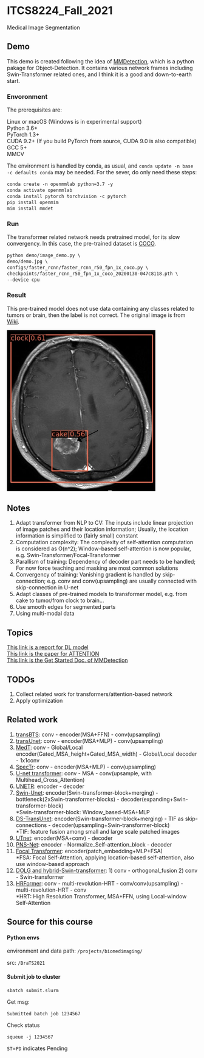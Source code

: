 # ITCS8224_Fall_2021
Medical Image Segmentation

## Demo
This demo is created following the idea of [MMDetection](https://github.com/open-mmlab/mmdetection), which is a python pakage for Object-Detection. It contains various network frames including Swin-Transformer related ones, and I think it is a good and down-to-earth start.

### Envoronment
The prerequisites are:

Linux or macOS (Windows is in experimental support)  
Python 3.6+  
PyTorch 1.3+  
CUDA 9.2+ (If you build PyTorch from source, CUDA 9.0 is also compatible)  
GCC 5+  
MMCV

The environment is handled by conda, as usual, and ```conda update -n base -c defaults conda``` may be needed. For the sever, do only need these steps:
```
conda create -n openmmlab python=3.7 -y
conda activate openmmlab
conda install pytorch torchvision -c pytorch
pip install openmim
mim install mmdet
```

### Run
The transformer related network needs pretrained model, for its slow convergency. In this case, the pre-trained dataset is [COCO](https://cocodataset.org/#home).

```
python demo/image_demo.py \
demo/demo.jpg \
configs/faster_rcnn/faster_rcnn_r50_fpn_1x_coco.py \
checkpoints/faster_rcnn_r50_fpn_1x_coco_20200130-047c8118.pth \
--device cpu
```

### Result
This pre-trained model does not use data containing any classes related to tumors or brain, then the label is not correct. The original image is from [Wiki](https://en.wikipedia.org/wiki/Brain_tumor).

![](/demo/result.jpg)

## Notes
1. Adapt transformer from NLP to CV: The inputs include linear projection of image patches and their location information; Usually, the location information is simplified to (fairly small) constant
2. Computation complexity: The complexity of self-attention computation is considered as O(n^2); Window-based self-attention is now popular, e.g. Swin-Transformer/Focal-Transformer
3. Parallism of training: Dependency of decoder part needs to be handled; For now force teaching and masking are most common solutions
4. Convergency of training: Vanishing gradient is handled by skip-connection; e.g. conv and conv(upsampling) are usually connected with skip-connection in U-net
5. Adapt classes of pre-trained models to transformer model, e.g. from cake to tumor/from clock to brain...
6. Use smooth edges for segmented parts
7. Using multi-modal data

## Topics
[This link is a report for DL model](https://crfm.stanford.edu/report.html)  
[This link is the paper for ATTENTION](https://arxiv.org/abs/1706.03762)  
[This link is the Get Started Doc. of MMDetection](https://mmdetection.readthedocs.io/en/v2.19.0/get_started.html)

## TODOs
1. Collect related work for transformers/attention-based network
2. Apply optimization

## Related work
1. [transBTS](https://arxiv.org/abs/2103.04430): conv - encoder(MSA+FFN) - conv(upsampling)
2. [transUnet](https://arxiv.org/abs/2102.04306): conv - encoder(MSA+MLP) - conv(upsampling)
3. [MedT](https://arxiv.org/abs/2102.10662): conv - Global/Local encoder(Gated\_MSA\_height+Gated\_MSA\_width) - Global/Local decoder - 1x1conv
4. [SpecTr](https://arxiv.org/abs/2103.03604): conv - encoder(MSA+MLP) - conv(upsampling)
5. [U-net transformer](https://arxiv.org/abs/2103.06104): conv - MSA - conv(upsample, with Multihead\_Cross\_Attention)
6. [UNETR](https://arxiv.org/abs/2103.10504): encoder - decoder
7. [Swin-Unet](https://arxiv.org/abs/2105.05537): encoder(Swin-transformer-block+merging) - bottleneck(2xSwin-transformer-blocks) - decoder(expanding+Swin-transformer-block)  
*Swin-transformer-block: Window\_based-MSA+MLP
8. [DS-TransUnet](https://arxiv.org/abs/2106.06716): encoder(Swin-transformer-block+merging) - TIF as skip-connections - decoder(upsampling+Swin-transformer-block)  
\*TIF: feature fusion among small and large scale patched images
9. [UTnet](https://arxiv.org/abs/2107.00781): encoder(MSA+conv) - decoder
10. [PNS-Net](https://arxiv.org/abs/2105.08468): encoder - Normalize\_Self-attention\_block - decoder
11. [Focal Transformer](https://arxiv.org/abs/2107.00641): encoder(patch\_embedding+MLP+FSA)  
\*FSA: Focal Self-Attention, applying location-based self-attention, also use window-based approach
12. [DOLG and hybrid-Swin-transformer](https://arxiv.org/abs/2110.03786): 1) conv - orthogonal\_fusion 2) conv - Swin-transformer
13. [HRFormer](https://arxiv.org/abs/2110.09408): conv - multi-revolution-HRT - conv/conv(upsampling) - multi-revolution-HRT - conv  
\*HRT: High Resolution Transformer, MSA+FFN, using Local-window Self-Attention

## Source for this course

#### Python envs
environment and data path: 
```/projects/biomedimaging/```

src:
```/BraTS2021```

#### Submit job to cluster
```
sbatch submit.slurm
```

Get msg:
```
Submitted batch job 1234567
```

Check status
```
squeue -j 1234567
```

```ST```=```PD``` indicates Pending
